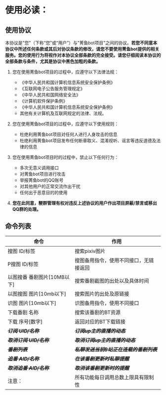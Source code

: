 <h1>使用必读：</h1>

使用协议
-------
本协议是"您"（下称“您”或“用户”）与"菁鱼bot项目"之间的协议。**若您不同意本协议中所述任何条款或其后对协议条款的修改，请您不要使用菁鱼bot提供的相关服务。您的使用行为将视作对本协议全部条款的完全接受。请您仔细阅读本协议的全部条款与条件，尤其是协议中黑色加粗的条款。**
1. 您在使用菁鱼bot项目的过程中，应遵守以下法律法规：
   - 《中华人民共和国计算机信息系统安全保护条例》
   - 《互联网电子公告服务管理规定》
   - 《中华人民共和国网络安全法》
   - 《计算机软件保护条例》
   - 《中华人民共和国计算机信息系统安全保护条例》
   - 其他有关计算机及互联网规定的法律、法规。
2. 您在使用菁鱼bot项目的过程中，应遵守以下使用规则：
   - 杜绝利用菁鱼bot项目对任何人进行人身攻击的信息
   - 杜绝利用菁鱼bot项目发布任何断章取义、混淆视听、谣言等违反道德及法律的信息
3. 您在使用菁鱼bot项目时的过程中，禁止以下任何行为：
   - 多次无意义调用接口
   - 对菁鱼bot项目进行攻击
   - 举报菁鱼bot的QQ账号
   - 对其他用户的正常交流作出干扰
   - 任何出于恶意目的的使用

4. **您在此同意，粳群管理有权对违反上述协议的用户作出项目屏蔽/禁言或移出QQ群的处理。**

命令列表
-------

 命令|作用
  ------------- | ------------- 
搜图 ID/标签|搜索pixiv图片
P搜图 ID/标签|搜图备用指令，使用不同接口，无链接返回
以图搜番 番剧图片[10MB以下]|搜索番剧截图的出处以及具体时间
以图搜图 图片[10mb以下]|搜索图片的出处及原链接
识图 图片[10mb以下]|识图备用指令，使用不同接口
下载番剧 名称|搜索该番剧的BT资源
下载 序号[数字]|返回对应的BT下载链接
~~***订阅 UID/名称***~~|~~***订阅up主的直播的动态***~~
~~***取消订阅 UID/名称***~~|~~***取消订阅up主的直播的动态***~~
~~***番剧列表***~~|~~***私聊发送当前B站正在连载的番剧列表***~~
~~***追番 AID/名称***~~|~~***在该番剧更新时私聊提醒***~~
~~***取消追番 AID/名称***~~|~~***取消该番剧更新时的提醒***~~
注意：|所有功能每日调用总数上限具有限制性
